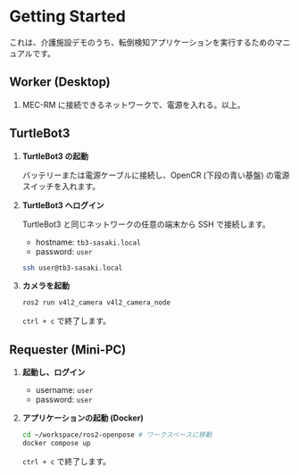# Getting Started

これは、介護施設デモのうち、転倒検知アプリケーションを実行するためのマニュアルです。

## Worker (Desktop)

1. MEC-RM に接続できるネットワークで、電源を入れる。以上。

## TurtleBot3

1. **TurtleBot3 の起動**

   バッテリーまたは電源ケーブルに接続し、OpenCR (下段の青い基盤) の電源スイッチを入れます。

2. **TurtleBot3 へログイン**

    TurtleBot3 と同じネットワークの任意の端末から SSH で接続します。

    - hostname: `tb3-sasaki.local`
    - password: `user`

   ```bash
   ssh user@tb3-sasaki.local
   ```

3. **カメラを起動**

   ```bash
   ros2 run v4l2_camera v4l2_camera_node
   ```

   `ctrl + c` で終了します。

## Requester (Mini-PC)

1. **起動し、ログイン**

   - username: `user`
   - password: `user`

2. **アプリケーションの起動 (Docker)**

   ```bash
   cd ~/workspace/ros2-openpose # ワークスペースに移動
   docker compose up
   ```

   `ctrl + c` で終了します。
